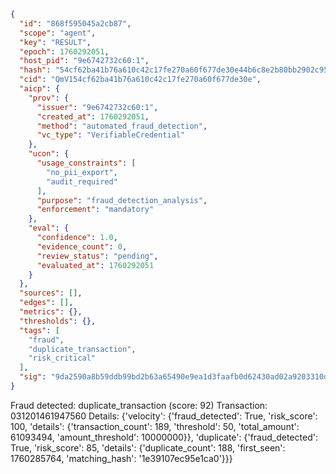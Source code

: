 ```json
{
  "id": "868f595045a2cb87",
  "scope": "agent",
  "key": "RESULT",
  "epoch": 1760292051,
  "host_pid": "9e6742732c60:1",
  "hash": "54cf62ba41b76a610c42c17fe270a60f677de30e44b6c8e2b80bb2902c95bac7",
  "cid": "QmV154cf62ba41b76a610c42c17fe270a60f677de30e",
  "aicp": {
    "prov": {
      "issuer": "9e6742732c60:1",
      "created_at": 1760292051,
      "method": "automated_fraud_detection",
      "vc_type": "VerifiableCredential"
    },
    "ucon": {
      "usage_constraints": [
        "no_pii_export",
        "audit_required"
      ],
      "purpose": "fraud_detection_analysis",
      "enforcement": "mandatory"
    },
    "eval": {
      "confidence": 1.0,
      "evidence_count": 0,
      "review_status": "pending",
      "evaluated_at": 1760292051
    }
  },
  "sources": [],
  "edges": [],
  "metrics": {},
  "thresholds": {},
  "tags": [
    "fraud",
    "duplicate_transaction",
    "risk_critical"
  ],
  "sig": "9da2590a8b59ddb99bd2b63a65490e9ea1d3faafb0d62430ad02a9203310d44f"
}
```

Fraud detected: duplicate_transaction (score: 92)
Transaction: 031201461947560
Details: {'velocity': {'fraud_detected': True, 'risk_score': 100, 'details': {'transaction_count': 189, 'threshold': 50, 'total_amount': 61093494, 'amount_threshold': 10000000}}, 'duplicate': {'fraud_detected': True, 'risk_score': 85, 'details': {'duplicate_count': 188, 'first_seen': 1760285764, 'matching_hash': '1e39107ec95e1ca0'}}}